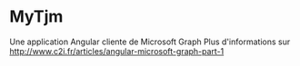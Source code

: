 # MyTjm
Une application Angular cliente de Microsoft Graph
Plus d'informations sur http://www.c2i.fr/articles/angular-microsoft-graph-part-1
